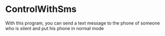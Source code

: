# ControlWithSms
With this program, you can send a text message to the phone of someone who is silent and put his phone in normal mode
